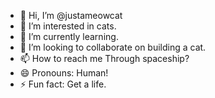 - 👋 Hi, I’m @justameowcat
- 👀 I’m interested in cats.
- 🌱 I’m currently learning.
- 💞️ I’m looking to collaborate on building a cat.
- 📫 How to reach me Through spaceship?
- 😄 Pronouns: Human!
- ⚡ Fun fact: Get a life.

<!---
justameowcat/justameowcat is a ✨ special ✨ repository because its `README.md` (this file) appears on your GitHub profile.
You can click the Preview link to take a look at your changes.
--->
